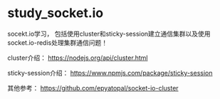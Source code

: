 # study_socket.io
socekt.io学习， 包括使用cluster和sticky-session建立通信集群以及使用socket.io-redis处理集群通信问题！

cluster介绍： https://nodejs.org/api/cluster.html

sticky-session介绍： https://www.npmjs.com/package/sticky-session

其他参考： 
https://github.com/epyatopal/socket-io-cluster
